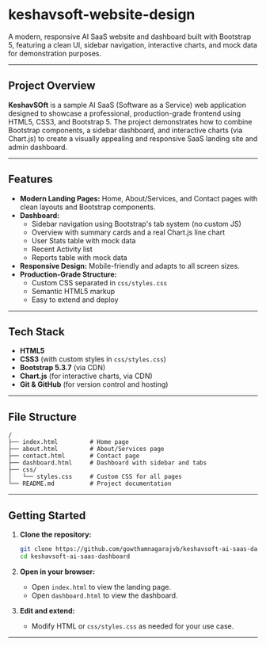 # keshavsoft-website-design

A modern, responsive AI SaaS website and dashboard built with Bootstrap 5, featuring a clean UI, sidebar navigation, interactive charts, and mock data for demonstration purposes.

---

## Project Overview

**KeshavSOft** is a sample AI SaaS (Software as a Service) web application designed to showcase a professional, production-grade frontend using HTML5, CSS3, and Bootstrap 5. The project demonstrates how to combine Bootstrap components, a sidebar dashboard, and interactive charts (via Chart.js) to create a visually appealing and responsive SaaS landing site and admin dashboard.

---

## Features

- **Modern Landing Pages:** Home, About/Services, and Contact pages with clean layouts and Bootstrap components.
- **Dashboard:**
  - Sidebar navigation using Bootstrap's tab system (no custom JS)
  - Overview with summary cards and a real Chart.js line chart
  - User Stats table with mock data
  - Recent Activity list
  - Reports table with mock data
- **Responsive Design:** Mobile-friendly and adapts to all screen sizes.
- **Production-Grade Structure:**
  - Custom CSS separated in `css/styles.css`
  - Semantic HTML5 markup
  - Easy to extend and deploy

---

## Tech Stack

- **HTML5**
- **CSS3** (with custom styles in `css/styles.css`)
- **Bootstrap 5.3.7** (via CDN)
- **Chart.js** (for interactive charts, via CDN)
- **Git & GitHub** (for version control and hosting)

---

## File Structure

```
/
├── index.html         # Home page
├── about.html         # About/Services page
├── contact.html       # Contact page
├── dashboard.html     # Dashboard with sidebar and tabs
├── css/
│   └── styles.css     # Custom CSS for all pages
└── README.md          # Project documentation
```

---

## Getting Started

1. **Clone the repository:**
   ```bash
   git clone https://github.com/gowthamnagarajvb/keshavsoft-ai-saas-dashboard.git
   cd keshavsoft-ai-saas-dashboard
   ```

2. **Open in your browser:**
   - Open `index.html` to view the landing page.
   - Open `dashboard.html` to view the dashboard.

3. **Edit and extend:**
   - Modify HTML or `css/styles.css` as needed for your use case.

---
